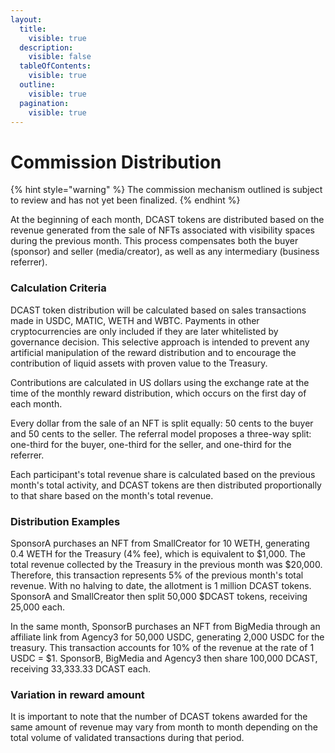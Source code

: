 ```yaml
---
layout:
  title:
    visible: true
  description:
    visible: false
  tableOfContents:
    visible: true
  outline:
    visible: true
  pagination:
    visible: true
---
```


# Commission Distribution

{% hint style="warning" %}
The commission mechanism outlined is subject to review and has not yet been finalized.
{% endhint %}

At the beginning of each month, DCAST tokens are distributed based on the revenue generated from the sale of NFTs associated with visibility spaces during the previous month. This process compensates both the buyer (sponsor) and seller (media/creator), as well as any intermediary (business referrer).

### Calculation Criteria

DCAST token distribution will be calculated based on sales transactions made in USDC, MATIC, WETH and WBTC. Payments in other cryptocurrencies are only included if they are later whitelisted by governance decision. This selective approach is intended to prevent any artificial manipulation of the reward distribution and to encourage the contribution of liquid assets with proven value to the Treasury.

Contributions are calculated in US dollars using the exchange rate at the time of the monthly reward distribution, which occurs on the first day of each month.

Every dollar from the sale of an NFT is split equally: 50 cents to the buyer and 50 cents to the seller. The referral model proposes a three-way split: one-third for the buyer, one-third for the seller, and one-third for the referrer.&#x20;

Each participant's total revenue share is calculated based on the previous month's total activity, and DCAST tokens are then distributed proportionally to that share based on the month's total revenue.

### Distribution Examples

SponsorA purchases an NFT from SmallCreator for 10 WETH, generating 0.4 WETH for the Treasury (4% fee), which is equivalent to $1,000. The total revenue collected by the Treasury in the previous month was $20,000. Therefore, this transaction represents 5% of the previous month's total revenue. With no halving to date, the allotment is 1 million DCAST tokens. SponsorA and SmallCreator then split 50,000 $DCAST tokens, receiving 25,000 each.

In the same month, SponsorB purchases an NFT from BigMedia through an affiliate link from Agency3 for 50,000 USDC, generating 2,000 USDC for the treasury. This transaction accounts for 10% of the revenue at the rate of 1 USDC = $1. SponsorB, BigMedia and Agency3 then share 100,000 DCAST, receiving 33,333.33 DCAST each.

### Variation in reward amount

It is important to note that the number of DCAST tokens awarded for the same amount of revenue may vary from month to month depending on the total volume of validated transactions during that period.
